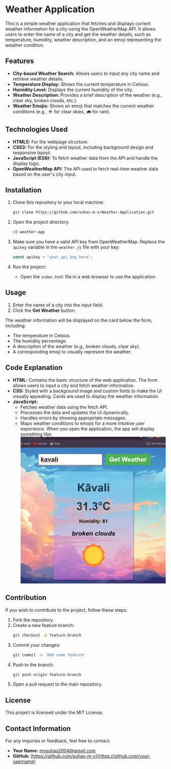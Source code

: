 # Weather Application

This is a simple weather application that fetches and displays current weather information for a city using the OpenWeatherMap API. It allows users to enter the name of a city and get the weather details, such as temperature, humidity, weather description, and an emoji representing the weather condition.

## Features

- **City-based Weather Search:** Allows users to input any city name and retrieve weather details.
- **Temperature Display:** Shows the current temperature in Celsius.
- **Humidity Level:** Displays the current humidity of the city.
- **Weather Description:** Provides a brief description of the weather (e.g., clear sky, broken clouds, etc.).
- **Weather Emojis:** Shows an emoji that matches the current weather conditions (e.g., ☀️ for clear skies, 🌧️ for rain).

## Technologies Used

- **HTML5:** For the webpage structure.
- **CSS3:** For the styling and layout, including background design and responsive layout.
- **JavaScript (ES6):** To fetch weather data from the API and handle the display logic.
- **OpenWeatherMap API:** The API used to fetch real-time weather data based on the user's city input.

## Installation

1. Clone this repository to your local machine:
    ```bash
    git clone https://github.com/suhas-m-v/Weather-Application.git
    ```

2. Open the project directory:
    ```bash
    cd weather-app
    ```

3. Make sure you have a valid API key from OpenWeatherMap. Replace the `apikey` variable in the `weather.js` file with your key:
    ```javascript
    const apikey = "your_api_key_here";
    ```

4. Run the project:
   - Open the `index.html` file in a web browser to use the application.

## Usage

1. Enter the name of a city into the input field.
2. Click the **Get Weather** button.

The weather information will be displayed on the card below the form, including:
- The temperature in Celsius.
- The humidity percentage.
- A description of the weather (e.g., broken clouds, clear sky).
- A corresponding emoji to visually represent the weather.

## Code Explanation

- **HTML:** Contains the basic structure of the web application. The form allows users to input a city and fetch weather information.
- **CSS:** Styled with a background image and custom fonts to make the UI visually appealing. Cards are used to display the weather information.
- **JavaScript:**
    - Fetches weather data using the fetch API.
    - Processes the data and updates the UI dynamically.
    - Handles errors by showing appropriate messages.
    - Maps weather conditions to emojis for a more intuitive user experience.
When you open the application, the app will display something like:
![Weather-App Example](https://github.com/suhas-m-v/Weather-Application/blob/6420fc9baf7af7504919d489e438cda9164628e5/Screenshot%202024-10-08%20140456.png)

## Contribution

If you wish to contribute to the project, follow these steps:

1. Fork the repository.
2. Create a new feature branch:
    ```bash
    git checkout -b feature-branch
    ```
3. Commit your changes:
    ```bash
    git commit -m 'Add some feature'
    ```
4. Push to the branch:
    ```bash
    git push origin feature-branch
    ```
5. Open a pull request to the main repository.

## License

This project is licensed under the MIT License.

## Contact Information

For any inquiries or feedback, feel free to contact:

- **Your Name:** [mvsuhas2004@gmail.com](mailto:YourEmail@example.com)  
- **GitHub:** [https://github.com/suhas-m-v](https://github.com/your-username)



